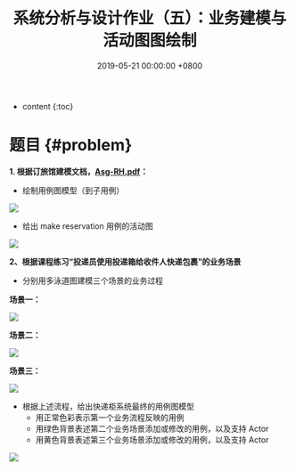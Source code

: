 ﻿---
layout: post
title:  系统分析与设计作业（五）：业务建模与活动图图绘制
date:   2019-05-21 00:00:00 +0800
categories: SAD-系统分析与设计
---

* content
{:toc}



# 题目  {#problem}
**1. 根据订旅馆建模文档，[Asg-RH.pdf](https://sysu-swsad.github.io/swad-guide/material/Asg_RH.pdf)：**    
- 绘制用例图模型（到子用例）    

![](https://gitee.com/watchcat2k/pictures_base/raw/master/2019-05/2019-05-17-7.png)

- 给出 make reservation 用例的活动图    

![](https://gitee.com/watchcat2k/pictures_base/raw/master/2019-05/2019-05-21-1.png)


**2、根据课程练习“投递员使用投递箱给收件人快递包裹”的业务场景**
- 分别用多泳道图建模三个场景的业务过程

**场景一：** 

![](https://gitee.com/watchcat2k/pictures_base/raw/master/2019-05/2019-05-21-2.png)

**场景二：**

![](https://gitee.com/watchcat2k/pictures_base/raw/master/2019-05/2019-05-21-3.png)

**场景三：**

![](https://gitee.com/watchcat2k/pictures_base/raw/master/2019-05/2019-05-21-4.png)


- 根据上述流程，给出快递柜系统最终的用例图模型
  - 用正常色彩表示第一个业务流程反映的用例
  - 用绿色背景表述第二个业务场景添加或修改的用例，以及支持 Actor
  - 用黄色背景表述第三个业务场景添加或修改的用例，以及支持 Actor

![](https://gitee.com/watchcat2k/pictures_base/raw/master/2019-05/2019-05-21-5.png)
